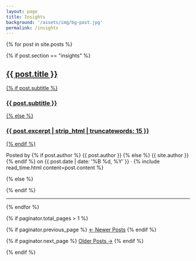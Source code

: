 ```yaml
---
layout: page
title: Insights
background: '/assets/img/bg-post.jpg'
permalink: /insights
---
```


{% for post in site.posts %}

<article class="post-preview">
  {% if post.section == "insights" %}
  <a href="{{ post.url | prepend: site.baseurl | replace: '//', '/' }}">
    <h2 class="post-title">{{ post.title }}</h2>
    {% if post.subtitle %}
    <h3 class="post-subtitle">{{ post.subtitle }}</h3>
    {% else %}
    <h3 class="post-subtitle">{{ post.excerpt | strip_html | truncatewords: 15 }}</h3>
    {% endif %}
  </a>
  <p class="post-meta">Posted by
    {% if post.author %}
    {{ post.author }}
    {% else %}
    {{ site.author }}
    {% endif %}
    on {{ post.date | date: '%B %d, %Y' }} &middot; {% include read_time.html content=post.content %}
  </p>
  {% else %}

  {% endif %}

</article>

<hr>

{% endfor %}

<!-- Pager -->
{% if paginator.total_pages > 1 %}

<div class="clearfix">

  {% if paginator.previous_page %}
  <a class="btn btn-primary float-left" href="{{ paginator.previous_page_path | prepend: site.baseurl | replace: '//', '/' }}">&larr;
    Newer<span class="d-none d-md-inline"> Posts</span></a>
  {% endif %}

  {% if paginator.next_page %}
  <a class="btn btn-primary float-right" href="{{ paginator.next_page_path | prepend: site.baseurl | replace: '//', '/' }}">Older<span class="d-none d-md-inline"> Posts</span> &rarr;</a>
  {% endif %}

</div>

{% endif %}
